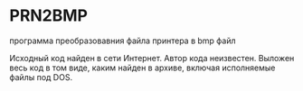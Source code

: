 # PRN2BMP
программа преобразовавния файла принтера в bmp файл

Исходный код найден в сети Интернет. Автор кода неизвестен. Выложен весь код в том виде, каким найден в архиве, включая исполняемые файлы под DOS.
